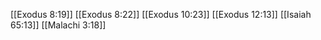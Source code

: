 [[Exodus 8:19]]
[[Exodus 8:22]]
[[Exodus 10:23]]
[[Exodus 12:13]]
[[Isaiah 65:13]]
[[Malachi 3:18]]
